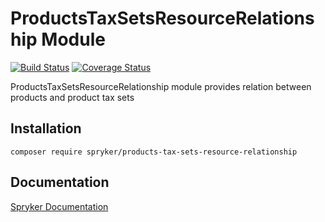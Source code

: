 # ProductsTaxSetsResourceRelationship Module
[![Build Status](https://travis-ci.org/spryker/products-tax-sets-resource-relationship.svg)](https://travis-ci.org/spryker/products-tax-sets-resource-relationship)
[![Coverage Status](https://coveralls.io/repos/github/spryker/products-tax-sets-resource-relationship/badge.svg)](https://coveralls.io/github/spryker/products-tax-sets-resource-relationship)

ProductsTaxSetsResourceRelationship module provides relation between products and product tax sets


## Installation

```
composer require spryker/products-tax-sets-resource-relationship
```

## Documentation

[Spryker Documentation](https://academy.spryker.com/developing_with_spryker/module_guide/modules.html)
